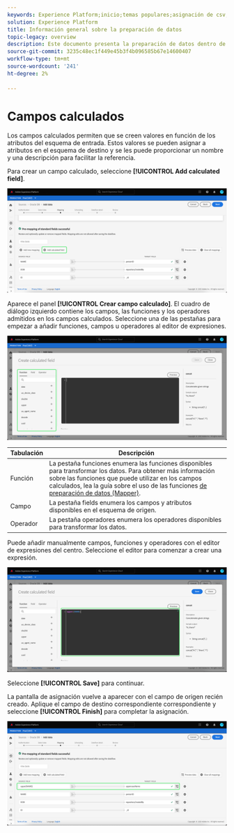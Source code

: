 ```yaml
---
keywords: Experience Platform;inicio;temas populares;asignación de csv;asignación de archivo csv;asignación de archivo csv a xdm;asignación de csv a xdm;guía de ui;asignador;asignación;preparación de datos;preparación de datos;preparación de datos;
solution: Experience Platform
title: Información general sobre la preparación de datos
topic-legacy: overview
description: Este documento presenta la preparación de datos dentro de Adobe Experience Platform.
source-git-commit: 3235c48ec1f449e45b3f4b096585b67e14600407
workflow-type: tm+mt
source-wordcount: '241'
ht-degree: 2%

---
```



# Campos calculados

Los campos calculados permiten que se creen valores en función de los atributos del esquema de entrada. Estos valores se pueden asignar a atributos en el esquema de destino y se les puede proporcionar un nombre y una descripción para facilitar la referencia.

Para crear un campo calculado, seleccione **[!UICONTROL Add calculated field]**.

![](./images/calculated-fields/add-calculated-field.png)

Aparece el panel **[!UICONTROL Crear campo calculado]**. El cuadro de diálogo izquierdo contiene los campos, las funciones y los operadores admitidos en los campos calculados. Seleccione una de las pestañas para empezar a añadir funciones, campos u operadores al editor de expresiones.

![](./images/calculated-fields/create-calculated-field.png)

| Tabulación | Descripción |
| --- | ----------- |
| Función | La pestaña funciones enumera las funciones disponibles para transformar los datos. Para obtener más información sobre las funciones que puede utilizar en los campos calculados, lea la guía sobre el uso de las funciones [de preparación de datos (Mapper)](./functions.md). |
| Campo | La pestaña fields enumera los campos y atributos disponibles en el esquema de origen. |
| Operador | La pestaña operadores enumera los operadores disponibles para transformar los datos. |

Puede añadir manualmente campos, funciones y operadores con el editor de expresiones del centro. Seleccione el editor para comenzar a crear una expresión.

![](./images/calculated-fields/write-calculated-field.png)

Seleccione **[!UICONTROL Save]** para continuar.

La pantalla de asignación vuelve a aparecer con el campo de origen recién creado. Aplique el campo de destino correspondiente correspondiente y seleccione **[!UICONTROL Finish]** para completar la asignación.

![](./images/calculated-fields/new-calculated-field.png)